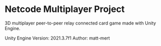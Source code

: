 # Netcode Multiplayer Project
3D multiplayer peer-to-peer relay connected card game made with Unity Engine.


Unity Engine Version: 2021.3.7f1
Author: matt-mert
